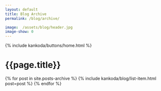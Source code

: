 ```yaml
---
layout: default
title: Blog Archive
permalink: /blog/archive/

image:  /assets/blog/header.jpg
image-show: 0
---
```


{% include kankoda/buttons/home.html %}

<h1>{{page.title}}</h1>

<div class="paper">
  {% for post in site.posts-archive %}
    {% include kankoda/blog/list-item.html post=post %}
  {% endfor %}
</div>